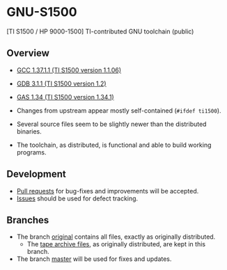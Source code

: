 # GNU-S1500

[TI S1500 / HP 9000-1500] TI-contributed GNU toolchain (public)

## Overview

* [GCC 1.37.1.1 (TI S1500 version 1.1.06)](/gcc)
* [GDB 3.1.1 (TI S1500 version 1.2)](/gdb)
* [GAS 1.34 (TI S1500 version 1.34.1)](/gas)

* Changes from upstream appear mostly self-contained (`#ifdef ti1500`).
* Several source files seem to be slightly newer than the distributed binaries.
* The toolchain, as distributed, is functional and able to build working programs.

## Development

* [Pull requests](https://github.com/TI-S1500/GNU-S1500/pulls) for bug-fixes and
  improvements will be accepted.
* [Issues](https://github.com/TI-S1500/GNU-S1500/issues) should be used for
  defect tracking.

## Branches

* The branch [original](https://github.com/TI-S1500/GNU-S1500/tree/original)
  contains all files, exactly as originally distributed.
  * The [tape archive files](https://github.com/TI-S1500/GNU-S1500/tree/original/dist),
    as originally distributed, are kept in this branch.
* The branch [master](https://github.com/TI-S1500/GNU-S1500/tree/master)
  will be used for fixes and updates.
